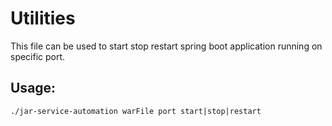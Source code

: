 # Utilities
This file can be used to start stop restart spring boot application running on specific port.
## Usage:

``./jar-service-automation warFile port start|stop|restart``
